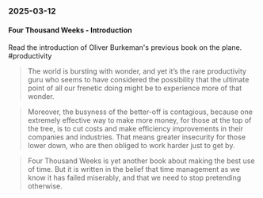 ### 2025-03-12
#### Four Thousand Weeks - Introduction
Read the introduction of Oliver Burkeman's previous book on the plane. #productivity 

> The world is bursting with wonder, and yet it’s the rare productivity guru who seems to have considered the possibility that the ultimate point of all our frenetic doing might be to experience more of that wonder. 

> Moreover, the busyness of the better-off is contagious, because one extremely effective way to make more money, for those at the top of the tree, is to cut costs and make efficiency improvements in their companies and industries. That means greater insecurity for those lower down, who are then obliged to work harder just to get by.

> Four Thousand Weeks is yet another book about making the best use of time. But it is written in the belief that time management as we know it has failed miserably, and that we need to stop pretending otherwise.

